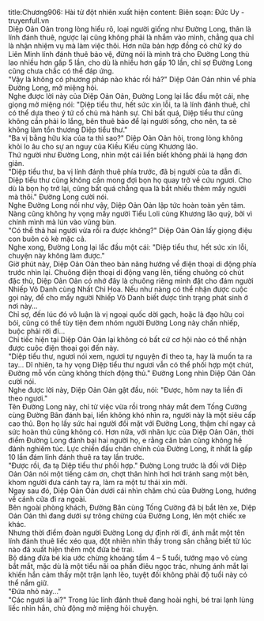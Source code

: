 title:Chương906: Hài tử đột nhiên xuất hiện
content:
Biên soạn: Đức Uy - truyenfull.vn<br>Diệp Oản Oản trong lòng hiểu rõ, loại người giống như Đường Long, thân là lính đánh thuê, ngược lại cũng không phải là nhắm vào mình, chẳng qua chỉ là nhận nhiệm vụ mà làm việc thôi. Hơn nữa bản hợp đồng có chữ ký do Liên Minh lính đánh thuê bảo vệ, đừng nói là mình trả cho Đường Long thù lao nhiều hơn gấp 5 lần, cho dù là nhiều hơn gấp 10 lần, chỉ sợ Đường Long cũng chưa chắc có thể đáp ứng.<br>"Vậy là không có phương pháp nào khác rồi hả?" Diệp Oản Oản nhìn về phía Đường Long, mở miệng hỏi.<br>Nghe được lời này của Diệp Oản Oản, Đường Long lại lắc đầu một cái, nhẹ giọng mở miệng nói: "Diệp tiểu thư, hết sức xin lỗi, ta là lính đánh thuê, chỉ có thể dựa theo ý tứ cố chủ mà hành sự. Chỉ bất quá, Diệp tiểu thư cũng không cần phải lo lắng, bên thuê bảo để lại người sống, cho nên, ta sẽ không làm tổn thương Diệp tiểu thư."<br>"Ba vị bằng hữu kia của ta thì sao?" Diệp Oản Oản hỏi, trong lòng không khỏi lo âu cho sự an nguy của Kiều Kiều cùng Khương lão.<br>Thứ người như Đường Long, nhìn một cái liền biết không phải là hạng đơn giản.<br>"Diệp tiểu thư, ba vị lính đánh thuê phía trước, đã bị người của ta dẫn đi. Diệp tiểu thư cũng không cần mong đợi bọn họ quay trở về cứu ngươi. Cho dù là bọn họ trở lại, cũng bất quá chẳng qua là bắt nhiều thêm mấy người mà thôi." Đường Long cười nói.<br>Nghe Đường Long nói như vậy, Diệp Oản Oản lập tức hoàn toàn yên tâm. Nàng cũng không hy vọng mấy người Tiểu Loli cùng Khương lão quỷ, bởi vì chính mình mà lún vào vũng bùn.<br>"Có thể thả hai người vừa rồi ra được không?" Diệp Oản Oản lấy giọng điệu con buôn cò kè mặc cả.<br>Nghe xong, Đường Long lại lắc đầu một cái: "Diệp tiểu thư, hết sức xin lỗi, chuyện này không làm được."<br>Giờ phút này, Diệp Oản Oản theo bản năng hướng về điện thoại di động phía trước nhìn lại. Chuông điện thoại di động vang lên, tiếng chuông có chút đặc thù, Diệp Oản Oản có nhớ đây là chuông riêng mình đặt cho đám người Nhiếp Vô Danh cùng Nhất Chi Hoa. Nếu như nàng có thể nhận được cuộc gọi này, để cho mấy người Nhiếp Vô Danh biết được tình trạng phát sinh ở nơi này...<br>Chỉ sợ, đến lúc đó vô luận là vị ngoại quốc dời gạch, hoặc là đạo hữu coi bói, cũng có thể tùy tiện đem nhóm người Đường Long này chấn nhiếp, buộc phải rời đi…<br>Chỉ tiếc hiện tại Diệp Oản Oản lại không có bất cứ cơ hội nào có thể nhận được cuộc điện thoại gọi đến này.<br>"Diệp tiểu thư, ngươi nói xem, ngươi tự nguyện đi theo ta, hay là muốn ta ra tay... Dĩ nhiên, ta hy vọng Diệp tiểu thư ngươi vẫn có thể phối hợp một chút, Đường mỗ vốn cũng không thích động thủ." Đường Long nhìn Diệp Oản Oản cười nói.<br>Nghe được lời này, Diệp Oản Oản gật đầu, nói: "Được, hôm nay ta liền đi theo ngươi."<br>Tên Đường Long này, chỉ từ việc vừa rồi trong nháy mắt đem Tống Cường cùng Đường Bân đánh bại, liền không khó nhìn ra, người này là một siêu cấp cao thủ. Bọn họ lấy sức hai người đối mặt với Đường Long, thậm chí ngay cả sức hoàn thủ cũng không có. Hơn nữa, với nhãn lực của Diệp Oản Oản, thời điểm Đường Long đánh bại hai người họ, e rằng căn bản cũng không hề đánh nghiêm túc. Lực chiến đấu chân chính của Đường Long, ít nhất là gấp 10 lần đám lính đánh thuê ra tay lần trước.<br>"Được rồi, đa tạ Diệp tiểu thư phối hợp." Đường Long trước là đối với Diệp Oản Oản nói một tiếng cám ơn, chợt thân hình hơi hơi tránh sang một bên, khom người đưa cánh tay ra, làm ra một tư thái xin mời.<br>Ngay sau đó, Diệp Oản Oản dưới cái nhìn chăm chú của Đường Long, hướng về cánh cửa đi ra ngoài.<br>Bên ngoài phòng khách, Đường Bân cùng Tống Cường đã bị bắt lên xe, Diệp Oản Oản thì đang dưới sự trông chừng của Đường Long, lên một chiếc xe khác.<br>Nhưng thời điểm đoàn người Đường Long dự định rời đi, ánh mắt một tên lính đánh thuê liếc xéo qua, đột nhiên nhìn thấy trong sân chẳng biết từ lúc nào đã xuất hiện thêm một đứa bé trai.<br>Bộ dáng đứa bé kia ước chừng khoảng tầm 4 – 5 tuổi, tướng mạo vô cùng bắt mắt, mặc dù là một tiểu nãi oa phấn điêu ngọc trác, nhưng ánh mắt lại khiến hắn cảm thấy một trận lạnh lẽo, tuyệt đối không phải độ tuổi này có thể nắm giữ.<br>"Đứa nhỏ này..."<br>"Các ngươi là ai?" Trong lúc lính đánh thuê đang hoài nghi, bé trai lạnh lùng liếc nhìn hắn, chủ động mở miệng hỏi chuyện.